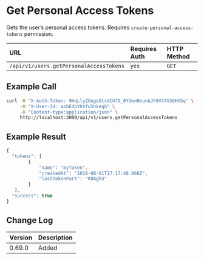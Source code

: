 # Get Personal Access Tokens

Gets the user’s personal access tokens. Requires `create-personal-access-tokens` permission.

| URL | Requires Auth | HTTP Method |
| :--- | :--- | :--- |
| `/api/v1/users.getPersonalAccessTokens` | `yes` | `GET` |

## Example Call

```bash
curl -H "X-Auth-Token: 9HqLlyZOugoStsXCUfD_0YdwnNnunAJF8V47U3QHXSq" \
     -H "X-User-Id: aobEdbYhXfu5hkeqG" \
     -H "Content-type:application/json" \
     http://localhost:3000/api/v1/users.getPersonalAccessTokens
```

## Example Result

```javascript
{
  "tokens": [
        {
            "name": "myToken",
            "createdAt": "2018-08-01T17:17:48.068Z",
            "lastTokenPart": "R8Agh3"
        }
   ],
  "success": true
}
```

## Change Log

| Version | Description |
| :--- | :--- |
| 0.69.0 | Added |

